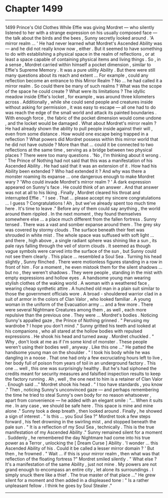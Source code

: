 
# Chapter 1499


---

1499 Prince's Old Clothes
While Effie was giving Mordret — who silently listened to her with a strange expression on his usually composed face — the talk about the birds and the bees , Sunny secretly looked around .
'A mirror realm … '
He had never learned what Mordret's Ascended Ability was — and he did not really know now , either . But it seemed to have something to do with establishing a physical space in the realm of reflections , or at least a space capable of containing physical items and living things .
So , in a sense , Mordret carried within himself a pocket dimension , similar to Effie's Supreme Memory . It was a pure utility Ability . But there were still many questions about its reach and extent …
For example , could any reflection become an entrance to this Mirror Realm ? No … he had called it a mirror realm . So could there be many of such realms ? What was the scope of the space he could create ? What were its limitations ?
The idyllic meadow inside Effie's locket , for example , was around three kilometers across . Additionally , while she could send people and creatures inside without asking for permission , it was easy to escape — all one had to do was reach the edge of the small world and attack its painted boundaries .
With enough force , the fabric of the pocket dimension would come undone , and the locket would be damaged .
What about Mordret's mirror realm ? He had already shown the ability to pull people inside against their will , even from some distance . How would one escape being trapped in a reflection ?
What powers did Mordret possess within this mirror world that he did not have outside ? More than that … could it be connected to two reflections at the same time , serving as a bridge between two physical places ?
There were too many questions .
'No , I'm thinking about it wrong . '
The Prince of Nothing had not said that this was a manifestation of his Ascended Ability . He had said that it was an extension of it . How had his Ability been extended ? Who had extended it ?
And why was there a monster roaming its expanse … one dangerous enough to make Mordret wary ?
'Who could invade Mordret's mirror realm ? '
A dark expression appeared on Sunny's face .
He could think of an answer . And that answer was not at all to his liking .
Finally , Mordret cleared his throat and interrupted Effie .
" I see . That … please accept my sincere congratulations ... I guess ? Congratulations ! Ah , but we've already spent too much time here . It's time to leave ."
Before any of them could say anything , the world around them rippled . In the next moment , they found themselves somewhere else … a place much different from the fallen fortress .
Sunny tensed .
There was a vast and somber expanse around them . The grey sky was covered by stormy clouds . The surface beneath their feet was shrouded in white mist . The whole space was suffused with soft light … and there , high above , a single radiant sphere was shining like a sun , its pale rays falling through the veil of storm clouds .
It seemed as though vague symbols were carved into the surface of the sun , but Sunny could not see them clearly .
This place … resembled a Soul Sea .
Turning his head slightly , Sunny flinched .
There were motionless figures standing in a row in front of him . For a moment , he even mistook them for the silent shadows … but no , they weren't shadows . They were people , standing in the mist with empty expressions and hollow eyes .
A handsome young man wearing stylish clothes of the waking world . A woman with a weathered face , wearing cheap synthetic attire . A hunched old man in a plain suit similar to those the government officials wore . A broad - shouldered warrior clad in a suit of armor in the colors of Clan Valor , who looked familiar . A young woman in the uniform of the Evacuation army … and a few more .
There were several Nightmare Creatures among them , as well , each more repulsive than the previous one .
They were … Mordret's bodies .
Noticing Sunny's appalled gaze , the Prince of Nothing grinned .
" Perusing my wardrobe ? I hope you don't mind ."
Sunny gritted his teeth and looked at his companions , who all stared at the hollow bodies with repulsed expressions . He shook his head and turned away .
Mordret chuckled .
" Why , don't look at me as if I'm some kind of monster . These people weren't using their bodies well , anyway . Like this one …"
He patted the handsome young man on the shoulder .
" I took his body while he was dangling in a noose . That one had only a few excruciating hours left to live , her body full of poison from years of toil in an underground factory . This one … well , this one was surprisingly healthy . But he's had siphoned the credits meant for security measures and falsified inspection results to keep the factory running . Ah , well , the one next to him is a retainer of Clan Valor . Enough said …"
Mordret shook his head .
" I too have standards , you know ."
Then , noticing Sunny's unconvinced gaze — and perhaps remembering the time he tried to steal Sunny's own body for no reason whatsoever , apart from convenience — he added with an elegant smile :
"... When it suits me . In any case , we should be safe here . This space is mine and mine alone ."
Sunny took a deep breath , then looked around . Finally , he showed a sign of interest .
" Is this … you Soul Sea ?"
Mordret took a few steps forward , his feet drowning in the swirling mist , and stopped beneath the pale sun .
" It is a reflection of my Soul Sea , technically . This is the true manifestation of my Ascended Ability ."
Sunny remained silent for a moment . Suddenly , he remembered the day Nightmare had come into his true power as a Terror , unlocking the [ Dream Curse ] Ability .
'I wonder … this Ascended Ability of his . Could it be called a lesser mirror domain ? '
But then , he frowned .
" Wait … if this is your mirror realm , then what was that reflection of the floating fortress ?"
Mordret smiled silently .
" What else ? It's a manifestation of the same Ability , just not mine . My powers are not grand enough to encompass an entire city , let alone its surroundings . I simply snuck there like a thief . The true master of that place …"
He grew silent for a moment and then added in a displeased tone :
" Is a rather unpleasant fellow . I think he goes by Soul Stealer ."

---

